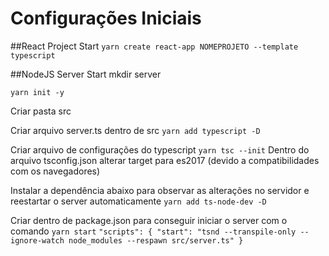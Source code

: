# Configurações Iniciais

##React Project Start
`yarn create react-app NOMEPROJETO --template typescript`

##NodeJS Server Start
mkdir server

`yarn init -y`

Criar pasta src

Criar arquivo server.ts dentro de src
`yarn add typescript -D`

Criar arquivo de configurações do typescript
`yarn tsc --init`
Dentro do arquivo tsconfig.json alterar target para es2017 (devido a compatibilidades com os navegadores)

Instalar a dependência abaixo para observar as alterações no servidor e reestartar o server automaticamente
`yarn add ts-node-dev -D`

Criar dentro de package.json para conseguir iniciar o server com o comando `yarn start`
`"scripts": {
    "start": "tsnd --transpile-only --ignore-watch node_modules --respawn src/server.ts"
  }`
